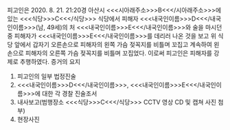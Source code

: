 피고인은 2020. 8. 21. 21:20경 아산시 <<<시아래주소>>>B<<</시아래주소>>>에 있는 <<<식당>>>C<<</식당>>> 식당에서 피해자 <<<내국인이름>>>D<<</내국인이름>>>(남, 49세)의 처 <<<내국인이름>>>E<<</내국인이름>>>와 술을 마시던 중 피해자가 <<<내국인이름>>>E<<</내국인이름>>>를 데리러 나온 것을 보고 위 식당 앞에서 갑자기 오른손으로 피해자의 왼쪽 가슴 젖꼭지를 비틀며 꼬집고 계속하여 왼손으로 피해자의 오른쪽 가슴 젖꼭지를 비틀며 꼬집었다. 이로써 피고인은 피해자를 강제로 추행하였다. 증거의 요지
1. 피고인의 일부 법정진술
1. <<<내국인이름>>>D<<</내국인이름>>>, <<<내국인이름>>>E<<</내국인이름>>>에 대한 각 경찰 진술조서
1. 내사보고(범행장소 <<<식당>>>C<<</식당>>> CCTV 영상 CD 및 캡쳐 사진 첨부)
1. 현장사진